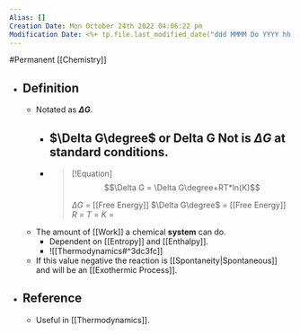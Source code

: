 ```yaml
---
Alias: []
Creation Date: Mon October 24th 2022 04:06:22 pm 
Modification Date: <%+ tp.file.last_modified_date("ddd MMMM Do YYYY hh:mm:ss a") %>
---
```

#Permanent [[Chemistry]]

- ## Definition
	- Notated as **$\Delta G$**.
		- **$\Delta G\degree$** or **Delta G Not** is **$\Delta G$** at **standard** conditions.
			- 
		- > [!Equation]
		  > $$\Delta G = \Delta G\degree+RT*ln(K)$$
		  > 
		  > $\Delta G$ = [[Free Energy]]
		  > $\Delta G\degree$ = [[Free Energy]] 
		  > $R$ = 
		  > $T$ = 
		  > $K$ = 
	- The amount of [[Work]] a chemical **system** can do.
		- Dependent on [[Entropy]] and [[Enthalpy]].
		- ![[Thermodynamics#^3dc3fc]]
	- If this value negative the reaction is [[Spontaneity|Spontaneous]] and will be an [[Exothermic Process]].
- ## Reference
	- Useful in [[Thermodynamics]].